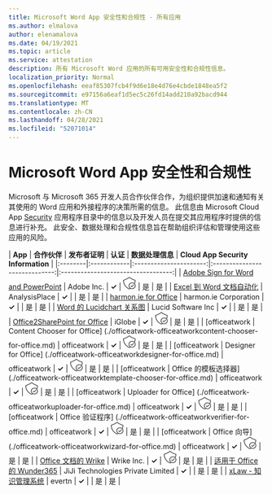 ```yaml
---
title: Microsoft Word App 安全性和合规性 - 所有应用
ms.author: elmalova
author: elenamalova
ms.date: 04/19/2021
ms.topic: article
ms.service: attestation
description: 所有 Microsoft Word 应用的所有可用安全性和合规性信息。
localization_priority: Normal
ms.openlocfilehash: eeaf85307fcb4f9d6e18e4d76e4cbde1848ea5f2
ms.sourcegitcommit: e97156a6eaf1d5ec5c26fd14add210a92bacd944
ms.translationtype: MT
ms.contentlocale: zh-CN
ms.lasthandoff: 04/28/2021
ms.locfileid: "52071014"
---
```

# <a name="microsoft-word-app-security-and-compliance"></a>Microsoft Word App 安全性和合规性

Microsoft 与 Microsoft 365 开发人员合作伙伴合作，为组织提供加速和通知有关其使用的 Word 应用和外接程序的决策所需的信息。 此信息由 Microsoft Cloud App [Security](https://www.microsoft.com/en-us/enterprise-mobility-security/cloud-app-security) 应用程序目录中的信息以及开发人员在提交其应用程序时提供的信息进行补充。 此安全、数据处理和合规性信息旨在帮助组织评估和管理使用这些应用的风险。

| **App** | **合作伙伴** | **发布者证明** | **认证** | **数据处理信息** | **Cloud App Security Information** |
|:--------|:------------|:----------------------:|:-----------------------------:|:----------------------------------:|
| [Adobe Sign for Word and PowerPoint](./adobe-inc-sign-for-word-and-powerpoint.md) | Adobe Inc. | **✓** | <img alt="Certified application badge" src="../media/certified-badge.png" height="25" width="25" /> | 是 | 是 |
| [Excel 到 Word 文档自动化](./analysisplace-excel-to-word-document-automation.md) | AnalysisPlace | **✓** |  | 是 | 是 |
| [harmon.ie for Office](./harmonie-corporation-for-office.md) | harmon.ie Corporation | **✓** |  | 是 | 是 |
| [Word 的 Lucidchart 关系图](./lucid-software-inc-lucidchart-diagrams-for-word.md) | Lucid Software Inc | **✓** |  | 是 | 是 |
| [Office2SharePoint for Office](./iglobe-office2sharepoint-for-office.md) | iGlobe | **✓** | <img alt="Certified application badge" src="../media/certified-badge.png" height="25" width="25" /> | 是 | 是 |
| [officeatwork | Content Chooser for Office] (./officeatwork-officeatworkcontent-chooser-for-office.md)  | officeatwork | **✓** | <img alt="Certified application badge" src="../media/certified-badge.png" height="25" width="25" /> | 是 | 是 |
| [officeatwork | Designer for Office] (./officeatwork-officeatworkdesigner-for-office.md)  | officeatwork | **✓** | <img alt="Certified application badge" src="../media/certified-badge.png" height="25" width="25" /> | 是 | 是 |
| [officeatwork | Office 的模板选择器] (./officeatwork-officeatworktemplate-chooser-for-office.md)  | officeatwork | **✓** | <img alt="Certified application badge" src="../media/certified-badge.png" height="25" width="25" /> | 是 | 是 |
| [officeatwork | Uploader for Office] (./officeatwork-officeatworkuploader-for-office.md)  | officeatwork | **✓** | <img alt="Certified application badge" src="../media/certified-badge.png" height="25" width="25" /> | 是 | 是 |
| [officeatwork | Office 验证程序] (./officeatwork-officeatworkverifier-for-office.md)  | officeatwork | **✓** | <img alt="Certified application badge" src="../media/certified-badge.png" height="25" width="25" /> | 是 | 是 |
| [officeatwork | Office 向导] (./officeatwork-officeatworkwizard-for-office.md)  | officeatwork | **✓** | <img alt="Certified application badge" src="../media/certified-badge.png" height="25" width="25" /> | 是 | 是 |
| [Office 文档的 Wrike](./wrike-inc-for-office-documents.md) | Wrike Inc. | **✓** | <img alt="Certified application badge" src="../media/certified-badge.png" height="25" width="25" /> | 是 | 是 |
| [适用于 Office 的 Wunder365](./jiji-technologies-private-limited-wunder365-for-office.md) | JiJi Technologies Private Limited | **✓** |  | 是 | 是 |
| [xLaw - 知识管理系统](./evertn-xlaw-knowledge-management-system.md) | evertn | **✓** |  | 是 | 是 |
